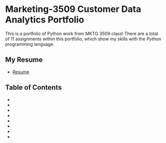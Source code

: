 # Marketing-3509 Customer Data Analytics Portfolio
This is a portfolio of Python work from MKTG 3509 class! There are a total of 11 assignments within this portfolio, which show my skills with the Python programming language. 

## My Resume
- [Resume](https://colab.research.google.com/drive/1RIwCKXgb2RSWnVtdU05ONxU-Yn3xV9Oq?usp=sharing)

## Table of Contents
- 
-
-
-
-
-
-
-
